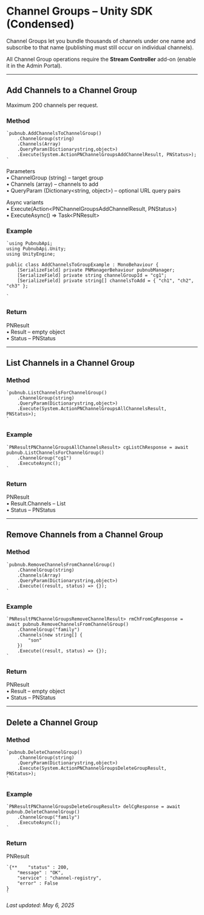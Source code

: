 # Channel Groups – Unity SDK (Condensed)

Channel Groups let you bundle thousands of channels under one name and subscribe to that name (publishing must still occur on individual channels).

All Channel Group operations require the **Stream Controller** add-on (enable it in the Admin Portal).

---

## Add Channels to a Channel Group

Maximum 200 channels per request.

### Method
```
`pubnub.AddChannelsToChannelGroup()  
    .ChannelGroup(string)  
    .Channels(Array)  
    .QueryParam(Dictionarystring,object>)  
    .Execute(System.ActionPNChannelGroupsAddChannelResult, PNStatus>);  
`
```

Parameters  
• ChannelGroup (string) – target group  
• Channels (array) – channels to add  
• QueryParam (Dictionary<string, object>) – optional URL query pairs  

Async variants  
• Execute(Action<PNChannelGroupsAddChannelResult, PNStatus>)  
• ExecuteAsync() ⇒ Task<PNResult<PNChannelGroupsAddChannelResult>>

### Example
```
`using PubnubApi;  
using PubnubApi.Unity;  
using UnityEngine;  
  
public class AddChannelsToGroupExample : MonoBehaviour {  
    [SerializeField] private PNManagerBehaviour pubnubManager;  
    [SerializeField] private string channelGroupId = "cg1";  
    [SerializeField] private string[] channelsToAdd = { "ch1", "ch2", "ch3" };  
  
`
```

### Return
PNResult<PNChannelGroupsAddChannelResult>  
• Result – empty object  
• Status – PNStatus

---

## List Channels in a Channel Group

### Method
```
`pubnub.ListChannelsForChannelGroup()  
    .ChannelGroup(string)  
    .QueryParam(Dictionarystring,object>)  
    .Execute(System.ActionPNChannelGroupsAllChannelsResult, PNStatus>);  
`
```

### Example
```
`PNResultPNChannelGroupsAllChannelsResult> cgListChResponse = await pubnub.ListChannelsForChannelGroup()  
    .ChannelGroup("cg1")  
    .ExecuteAsync();  
`
```

### Return
PNResult<PNChannelGroupsAllChannelsResult>  
• Result.Channels – List<string>  
• Status – PNStatus

---

## Remove Channels from a Channel Group

### Method
```
`pubnub.RemoveChannelsFromChannelGroup()  
    .ChannelGroup(string)  
    .Channels(Array)  
    .QueryParam(Dictionarystring,object>)  
    .Execute((result, status) => {});  
`
```

### Example
```
`PNResultPNChannelGroupsRemoveChannelResult> rmChFromCgResponse = await pubnub.RemoveChannelsFromChannelGroup()  
    .ChannelGroup("family")  
    .Channels(new string[] {  
        "son"  
    })  
    .Execute((result, status) => {});  
`
```

### Return
PNResult<PNChannelGroupsRemoveChannelResult>  
• Result – empty object  
• Status – PNStatus

---

## Delete a Channel Group

### Method
```
`pubnub.DeleteChannelGroup()  
    .ChannelGroup(string)  
    .QueryParam(Dictionarystring,object>)  
    .Execute(System.ActionPNChannelGroupsDeleteGroupResult, PNStatus>);  
`
```

### Example
```
`PNResultPNChannelGroupsDeleteGroupResult> delCgResponse = await pubnub.DeleteChannelGroup()  
    .ChannelGroup("family")  
    .ExecuteAsync();  
`
```

### Return
PNResult<PNChannelGroupsDeleteGroupResult>  
```
`{**    "status" : 200,  
    "message" : "OK",  
    "service" : "channel-registry",  
    "error" : False  
}  
`
```

_Last updated: May 6, 2025_